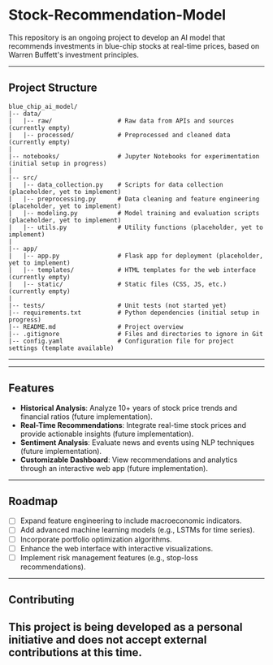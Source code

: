 # Stock-Recommendation-Model

This repository is an ongoing project to develop an AI model that recommends investments in blue-chip stocks at real-time prices, based on Warren Buffett's investment principles.

---

## Project Structure

```
blue_chip_ai_model/
|-- data/
|   |-- raw/                  # Raw data from APIs and sources (currently empty)
|   |-- processed/            # Preprocessed and cleaned data (currently empty)
|
|-- notebooks/                # Jupyter Notebooks for experimentation (initial setup in progress)
|
|-- src/
|   |-- data_collection.py    # Scripts for data collection (placeholder, yet to implement)
|   |-- preprocessing.py      # Data cleaning and feature engineering (placeholder, yet to implement)
|   |-- modeling.py           # Model training and evaluation scripts (placeholder, yet to implement)
|   |-- utils.py              # Utility functions (placeholder, yet to implement)
|
|-- app/
|   |-- app.py                # Flask app for deployment (placeholder, yet to implement)
|   |-- templates/            # HTML templates for the web interface (currently empty)
|   |-- static/               # Static files (CSS, JS, etc.) (currently empty)
|
|-- tests/                    # Unit tests (not started yet)
|-- requirements.txt          # Python dependencies (initial setup in progress)
|-- README.md                 # Project overview
|-- .gitignore                # Files and directories to ignore in Git
|-- config.yaml               # Configuration file for project settings (template available)
```

---


---

## Features

- **Historical Analysis**: Analyze 10+ years of stock price trends and financial ratios (future implementation).
- **Real-Time Recommendations**: Integrate real-time stock prices and provide actionable insights (future implementation).
- **Sentiment Analysis**: Evaluate news and events using NLP techniques (future implementation).
- **Customizable Dashboard**: View recommendations and analytics through an interactive web app (future implementation).

---

## Roadmap

- [ ] Expand feature engineering to include macroeconomic indicators.
- [ ] Add advanced machine learning models (e.g., LSTMs for time series).
- [ ] Incorporate portfolio optimization algorithms.
- [ ] Enhance the web interface with interactive visualizations.
- [ ] Implement risk management features (e.g., stop-loss recommendations).

---

## Contributing
This project is being developed as a personal initiative and does not accept external contributions at this time.
---


